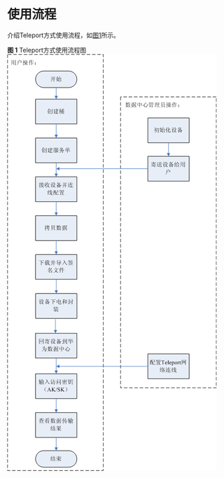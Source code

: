 # 使用流程<a name="ZH-CN_TOPIC_0102348052"></a>

介绍Teleport方式使用流程，如[图1](#fig19847027133410)所示。

**图 1**  Teleport方式使用流程图<a name="fig19847027133410"></a>  
![](figures/Teleport方式使用流程图.png "Teleport方式使用流程图")

